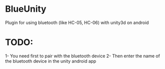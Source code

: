 # BlueUnity
Plugin for using bluetooth (like HC-05, HC-06) with unity3d on android

# TODO:
 1- You need first to pair with the bluetooth device
 2- Then enter the name of the bluetooth device in the unity android app
